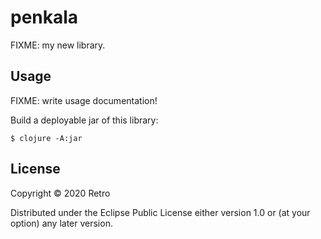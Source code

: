 # penkala

FIXME: my new library.

## Usage

FIXME: write usage documentation!

Build a deployable jar of this library:

    $ clojure -A:jar

## License

Copyright © 2020 Retro

Distributed under the Eclipse Public License either version 1.0 or (at
your option) any later version.

